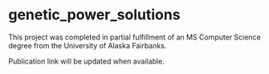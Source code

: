 # genetic_power_solutions

This project was completed in partial fulfillment of an MS Computer Science degree from
the University of Alaska Fairbanks.

Publication link will be updated when available.

